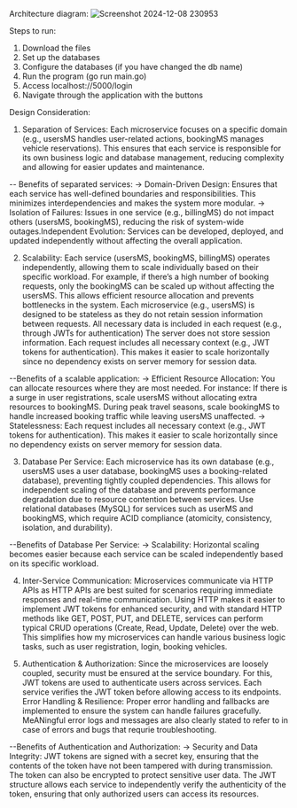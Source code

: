 Architecture diagram:
![Screenshot 2024-12-08 230953](https://github.com/user-attachments/assets/617801e1-9652-43d8-98e1-9c09db587374)

Steps to run:
1. Download the files
2. Set up the databases
3. Configure the databases (if you have changed the db name)
4. Run the program (go run main.go)
5. Access localhost://5000/login
6. Navigate through the application with the buttons

Design Consideration:

1. Separation of Services: Each microservice focuses on a specific domain (e.g., usersMS handles user-related actions,
bookingMS manages vehicle reservations). This ensures that each service 
is responsible for its own business logic and database management, reducing complexity and allowing for easier 
updates and maintenance.

-- Benefits of separated services:
-> Domain-Driven Design: Ensures that each service has well-defined boundaries and responsibilities. This minimizes 
interdependencies and makes the system more modular.
-> Isolation of Failures: Issues in one service (e.g., billingMS) do not impact others (usersMS, bookingMS), reducing 
the risk of system-wide outages.Independent Evolution: Services can be developed, deployed, and updated independently 
without affecting the overall application.

2. Scalability: Each service (usersMS, bookingMS, billingMS) operates independently, allowing them to scale individually
based on their specific workload. For example, if there’s a high number of booking requests, only the bookingMS can be
scaled up without affecting the usersMS. This allows efficient resource allocation and prevents bottlenecks in the system.
Each microservice (e.g., usersMS) is designed to be stateless as they do not retain session information between requests.
All necessary data is included in each request (e.g., through JWTs for authentication) The server does not store session
information. Each request includes all necessary context (e.g., JWT tokens for authentication). This makes it easier to
scale horizontally since no dependency exists on server memory for session data.

--Benefits of a scalable application:
-> Efficient Resource Allocation: You can allocate resources where they are most needed. For instance: If there is a 
surge in user registrations, scale usersMS without allocating extra resources to bookingMS. During peak travel seasons,
scale bookingMS to handle increased booking traffic while leaving usersMS unaffected.
-> Statelessness: Each request includes all necessary context (e.g., JWT tokens for authentication). This makes it easier
to scale horizontally since no dependency exists on server memory for session data.

3. Database Per Service: Each microservice has its own database (e.g., usersMS uses a user database, bookingMS uses a 
booking-related database), preventing tightly coupled dependencies. This allows for independent scaling of the 
database and prevents performance degradation due to resource contention between services. Use relational databases
(MySQL) for services such as userMS and bookingMS, which require ACID compliance (atomicity, consistency, isolation,
and durability).

--Benefits of Database Per Service:
-> Scalability: Horizontal scaling becomes easier because each service can be scaled independently based on its specific 
workload.

4. Inter-Service Communication: Microservices communicate via HTTP APIs as HTTP APIs are best suited for scenarios 
requiring immediate responses and real-time communication. Using HTTP makes it easier to implement JWT tokens for
enhanced security, and with standard HTTP methods like GET, POST, PUT, and DELETE, services can perform typical 
CRUD operations (Create, Read, Update, Delete) over the web. This simplifies how my microservices can handle various 
business logic tasks, such as user registration, login, booking vehicles.

5. Authentication & Authorization: Since the microservices are loosely coupled, security must be ensured at the service
boundary. For this, JWT tokens are used to authenticate users across services. Each service verifies the JWT token 
before allowing access to its endpoints.
Error Handling & Resilience: Proper error handling and fallbacks are implemented to ensure the system can handle 
failures gracefully. MeANingful error logs and messages are also clearly stated to refer to in case of errors and bugs 
that requrie troubleshooting.

--Benefits of Authentication and Authorization: 
-> Security and Data Integrity: JWT tokens are signed with a secret key, ensuring that the contents of the token have 
not been tampered with during transmission. The token can also be encrypted to protect sensitive user data.
The JWT structure allows each service to independently verify the authenticity of the token, ensuring that only 
authorized users can access its resources.

